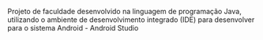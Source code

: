 Projeto de faculdade desenvolvido na linguagem de programação Java, utilizando o ambiente de desenvolvimento integrado (IDE) para desenvolver para o sistema Android - Android Studio
